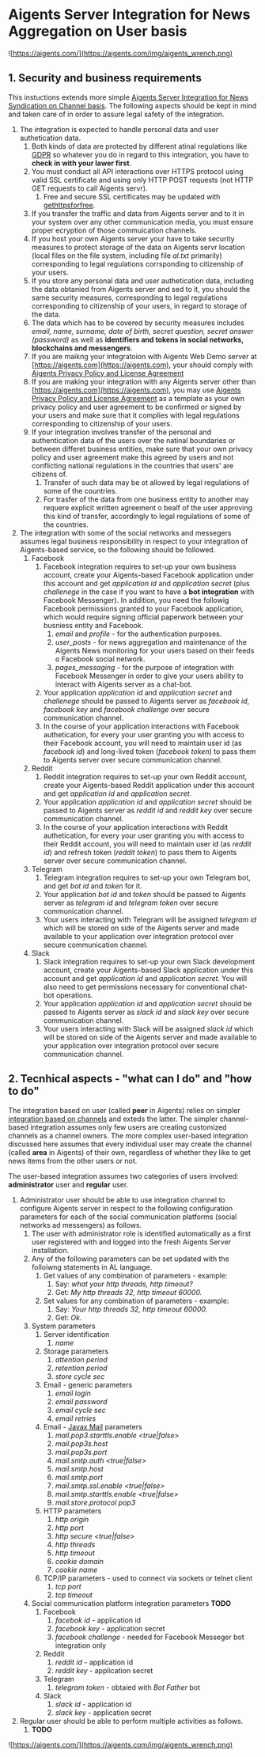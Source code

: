 # Aigents Server Integration for News Aggregation on User basis

![https://aigents.com/](https://aigents.com/img/aigents_wrench.png)

## 1. Security and business requirements

This instuctions extends more simple [Aigents Server Integration for News Syndication on Channel basis](https://github.com/aigents/aigents-java/blob/master/doc/aigents_integration_news_channel.md). 
The following aspects should be kept in mind and taken care of in order to assure legal safety of the integration.

1. The integration is expected to handle personal data and user authetication data.
	1. Both kinds of data are protected by different atinal regulations like [GDPR](https://gdpr-info.eu/) so whatever you do in regard to this integration, you have to **check in with your lawer first**.
	1. You must conduct all API interactions over HTTPS protocol using valid SSL certificate and using only HTTP POST requests (not HTTP GET requests to call Aigents servr).
		1. Free and secure SSL certificates may be updated with [gethttpsforfree](https://gethttpsforfree.com/). 
	1. If you transfer the traffic and data from Aigents server and to it in your system over any other communication media, you must ensure proper ecryption of those commuication channels. 
	1. If you host your own Aigents server your have to take security measures to protect storage of the data on Aigents servr location (local files on the file system, including file *al.txt* primarily) corresponding to legal regulations corrsponding to citizenship of your users.
	1. If you store any personal data and user authetication data, including the data obtanied from Aigents server and sed to it, you should the same security measures, corresponding to legal regulations corresponding to citizenship of your users, in regard to storage of the data.
	1. The data which has to be covered by security measures includes *email, name, surname, date of birth, secret question, secret answer (password)* as well as **identifiers and tokens in social networks, blockchains and messengers**.    
	1. If you are maikng your integratoion with Aigents Web Demo server at [https://aigents.com](https://aigents.com), your should comply with [Aigents Privacy Policy and License Agreement](https://aigents.com/en/license.html) 
	1. If you are making your integration with any Aigents server other than [https://aigents.com](https://aigents.com), you may use [Aigents Privacy Policy and License Agreement](https://aigents.com/en/license.html) as a template as your own privacy policy and user agreement to be confirmed or signed by your users and make sure that it complies with legal regulations corresponding to citizenship of your users.
	1. If your integration involves transfer of the personal and authentication data of the users over the natinal boundaries or between differet business entities, make sure that your own privacy policy and user agreement make this agreed by users and not conflicting national regulations in the countries that users' are citizens of.
		1. Transfer of such data may be ot allowed by legal regulations of some of the countries. 
		1. For trasfer of the data from one business entity to another may requere explicit written agreement o bealf of the user approving this kind of transfer, accordingly to legal regulations of some of the countries.
1. The integration with some of the social networks and messegers assumes legal business responsibility in respect to your integration of Aigents-based service, so the following should be followed.
	1. Facebook
		1. Facebook integration requires to set-up your own business account, create your Aigents-based Facebook application under this account and get *application id* and *application secret* (plus *challenege* in the case if you want to have a **bot integration** with Facebook Messenger). In addition, you need the followig Facebook permissions granted to your Facebook application, which would require signing official paperwork between your busniess entity and Facebook.
			1. *email* and *profile* - for the authentication purposes.
			1. *user_posts* - for news aggregation and maintenance of the Aigents News monitoring for your users based on their feeds o Facebook social network.
			1. *pages_messaging* - for the purpose of integration with Facebook Messenger in order to give your users ability to interact with Aigents server as a chat-bot.
		1. Your application *application id* and *application secret* and *challenege* should be passed to Aigents server as *facebook id*, *facebook key* and *facebook challenge* over secure communication channel.
		1. In the course of your application interactions with Facebook authetication, for every your user granting you with access to their Facebook account, you will need to maintain user id (as *facebook id*) and long-lived token (*facebook token*) to pass them to Aigents server over secure communication channel.
	1. Reddit
		1. Reddit integration requires to set-up your own Reddit account, create your Aigents-based Reddit application under this account and get *application id* and *application secret*.
		1. Your application *application id* and *application secret* should be passed to Aigents server as *reddit id* and *reddit key* over secure communication channel.
		1.  In the course of your application interactions with Reddit authetication, for every your user granting you with access to their Reddit account, you will need to maintain user id (as *reddit id*) and refresh token (*reddit token*) to pass them to Aigents server over secure communication channel.
	1. Telegram
		1. Telegram integration requires to set-up your own Telegram bot, and get *bot id* and *token* for it.
		1. Your application *bot id* and *token* should be passed to Aigents server as *telegram id* and *telegram token* over secure communication channel.
		1. Your users interacting with Telegram will be assigned *telegram id* which will be stored on side of the Aigents server and made available to your application over integration protocol over secure communication channel.  
	1. Slack
		1. Slack integration requires to set-up your own Slack development account, create your Aigents-based Slack application under this account and get *application id* and *application secret*. You will also need to get permissions necessary for conventional chat-bot operations.
		1. Your application *application id* and *application secret* should be passed to Aigents server as *slack id* and *slack key* over secure communication channel.
		1. Your users interacting with Slack will be assigned *slack id* which will be stored on side of the Aigents server and made available to your application over integration protocol over secure communication channel.  
	
## 2. Tecnhical aspects - "what can I do" and "how to do"

The integration based on user (called **peer** in Aigents) relies on simpler [integration based on channels](https://github.com/aigents/aigents-java/blob/master/doc/aigents_integration_news_channel.md) and exteds the latter. The simpler channel-based integration assumes only few users are creating customized channels as a channel owners. The more complex user-based integration discussed here assumes that every individual user may create the channel (called **area** in Aigents) of their own, regardless of whether they like to get news items from the other users or not.  

The user-based integration assumes two categories of users involved: **administrator** user and **regular** user.   

1. Administrator user should be able to use integration channel to configure Aigents server in respect to the following configuration parameters for each of the social communication platforms (social networks ad messengers) as follows.
	1. The user with administrator role is identified automatically as a first user registered with and logged into the fresh Aigents Server installation.  
	1. Any of the following parameters can be set updated with the folloiwng statements in AL language.
		1. Get values of any combination of parameters - example: 
			1. Say: *what your http threads, http timeout?*
			1. Get: *My http threads 32, http timeout 60000.*
		1. Set values for any combination of parameters - example: 
			1. Say: *Your http threads 32, http timeout 60000.*
			1. Get: *Ok.*
	1. System parameters
		1. Server identification
			1. *name*
		1. Storage parameters
			1. *attention period <days>*
			1. *retention period <days>*
			1. *store cycle <seconds> sec*
		1. Email - generic parameters
			1. *email login <server email>*
			1. *email password <server email password>*
			1. *email cycle <seconds> sec*
			1. *email retries <number of retries>*
		1. Email - [Javax Mail](https://javaee.github.io/javamail/) parameters
			1. *mail.pop3.starttls.enable <true|false*>
			1. *mail.pop3s.host <host>*
			1. *mail.pop3s.port <port number>*
			1. *mail.smtp.auth <true|false>*
			1. *mail.smtp.host <host>*
			1. *mail.smtp.port <port number>*
			1. *mail.smtp.ssl.enable <true|false>*
			1. *mail.smtp.starttls.enable <true|false>*
			1. *mail.store.protocol pop3*
		1. HTTP parameters
			1. *http origin <url>*
			1. *http port <port number>*
			1. *http secure <true|false>*
			1. *http threads <number of threads>*
			1. *http timeout <milliseconds>*
			1. *cookie domain <host>*
			1. *cookie name <name of the cookie>*
		1. TCP/IP parameters - used to connect via sockets or telnet client
			1. *tcp port <port>*
			1. *tcp timeout <milliseconds>*
	1. Social communication platform integration parameters **TODO**
		1. Facebook
			1. *facebok id* - application id
			1. *facebook key* - application secret
			1. *facebook challenge* - needed for Facebook Messeger bot integration only
		1. Reddit
			1. *reddit id* - application id
			1. *reddit key* - application secret
		1. Telegram
			1. *telegram token* - obtaied with *Bot Father* bot 
		1. Slack
			1. *slack id* - application id
			1. *slack key* - application secret
1. Regular user should be able to perform multiple activities as follows.
	1. **TODO**

![https://aigents.com/](https://aigents.com/img/aigents_wrench.png)